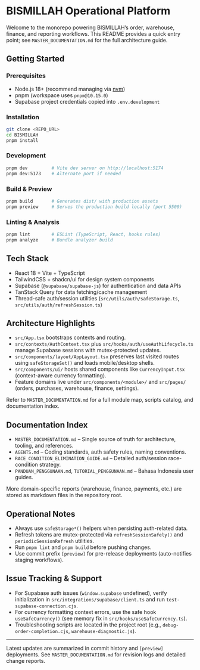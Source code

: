 # BISMILLAH Operational Platform

Welcome to the monorepo powering BISMILLAH’s order, warehouse, finance, and reporting workflows. This README provides a quick entry point; see `MASTER_DOCUMENTATION.md` for the full architecture guide.

## Getting Started

### Prerequisites
- Node.js 18+ (recommend managing via [nvm](https://github.com/nvm-sh/nvm))
- pnpm (workspace uses `pnpm@10.15.0`)
- Supabase project credentials copied into `.env.development`

### Installation
```sh
git clone <REPO_URL>
cd BISMILLAH
pnpm install
```

### Development
```sh
pnpm dev         # Vite dev server on http://localhost:5174
pnpm dev:5173    # Alternate port if needed
```

### Build & Preview
```sh
pnpm build       # Generates dist/ with production assets
pnpm preview     # Serves the production build locally (port 5500)
```

### Linting & Analysis
```sh
pnpm lint        # ESLint (TypeScript, React, hooks rules)
pnpm analyze     # Bundle analyzer build
```

## Tech Stack
- React 18 + Vite + TypeScript
- TailwindCSS + shadcn/ui for design system components
- Supabase (`@supabase/supabase-js`) for authentication and data APIs
- TanStack Query for data fetching/cache management
- Thread-safe auth/session utilities (`src/utils/auth/safeStorage.ts`, `src/utils/auth/refreshSession.ts`)

## Architecture Highlights
- `src/App.tsx` bootstraps contexts and routing.
- `src/contexts/AuthContext.tsx` plus `src/hooks/auth/useAuthLifecycle.ts` manage Supabase sessions with mutex-protected updates.
- `src/components/layout/AppLayout.tsx` preserves last visited routes using `safeStorageSet()` and loads mobile/desktop shells.
- `src/components/ui/` hosts shared components like `CurrencyInput.tsx` (context-aware currency formatting).
- Feature domains live under `src/components/<module>/` and `src/pages/` (orders, purchases, warehouse, finance, settings).

Refer to `MASTER_DOCUMENTATION.md` for a full module map, scripts catalog, and documentation index.

## Documentation Index
- `MASTER_DOCUMENTATION.md` – Single source of truth for architecture, tooling, and references.
- `AGENTS.md` – Coding standards, auth safety rules, naming conventions.
- `RACE_CONDITION_ELIMINATION_GUIDE.md` – Detailed auth/session race-condition strategy.
- `PANDUAN_PENGGUNAAN.md`, `TUTORIAL_PENGGUNAAN.md` – Bahasa Indonesia user guides.

More domain-specific reports (warehouse, finance, payments, etc.) are stored as markdown files in the repository root.

## Operational Notes
- Always use `safeStorage*()` helpers when persisting auth-related data.
- Refresh tokens are mutex-protected via `refreshSessionSafely()` and `periodicSessionRefresh` utilities.
- Run `pnpm lint` and `pnpm build` before pushing changes.
- Use commit prefix `[preview]` for pre-release deployments (auto-notifies staging workflows).

## Issue Tracking & Support
- For Supabase auth issues (`window.supabase` undefined), verify initialization in `src/integrations/supabase/client.ts` and run `test-supabase-connection.cjs`.
- For currency formatting context errors, use the safe hook `useSafeCurrency()` (see memory fix in `src/hooks/useSafeCurrency.ts`).
- Troubleshooting scripts are located in the project root (e.g., `debug-order-completion.cjs`, `warehouse-diagnostic.js`).

---

Latest updates are summarized in commit history and `[preview]` deployments. See `MASTER_DOCUMENTATION.md` for revision logs and detailed change reports.
